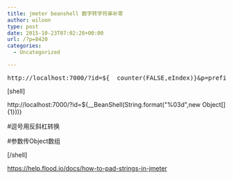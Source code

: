 ```yaml
---
title: jmeter beanshell 数字转字符串补零
author: wiloon
type: post
date: 2015-10-23T07:02:28+00:00
url: /?p=8420
categories:
  - Uncategorized

---
```

<pre>http://localhost:7000/?id=${__counter(FALSE,eIndex)}&p=prefix${__BeanShell(333+${eIndex})}sufix</pre>

[shell]

http://localhost:7000/?id=${__BeanShell(String.format("%03d"\,new Object[]{1}))}
  
#逗号用反斜杠转换
  
#参数传Object数组
  
[/shell]

https://help.flood.io/docs/how-to-pad-strings-in-jmeter